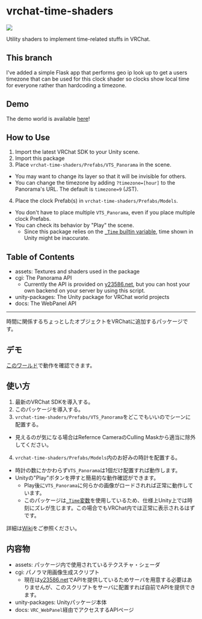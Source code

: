 # vrchat-time-shaders
![](media/image.png)

Utility shaders to implement time-related stuffs in VRChat.

## This branch

I've added a simple Flask app that performs geo ip look up to get a users timezone
that can be used for this clock shader so clocks show local time for everyone rather
than hardcoding a timezone.

## Demo
The demo world is available [here](https://www.vrchat.net/home/launch?worldId=wrld_3efd0dcc-1bae-44b2-bba3-996038aa11b0)!

## How to Use
1. Import the latest VRChat SDK to your Unity scene.
2. Import this package
3. Place `vrchat-time-shaders/Prefabs/VTS_Panorama` in the scene.
  * You may want to change its layer so that it will be invisible for others.
  * You can change the timezone by adding `?timezone=[hour]` to the Panorama's URL. The default is `timezone=9` (JST).
4. Place the clock Prefab(s) in `vrchat-time-shaders/Prefabs/Models`.
  * You don't have to place multiple `VTS_Panorama`, even if you place multiple clock Prefabs.
  * You can check its behavior by "Play" the scene.
    * Since this package relies on the [`_Time` builtin variable](https://docs.unity3d.com/Manual/SL-UnityShaderVariables.html), time shown in Unity might be inaccurate.

## Table of Contents
- assets: Textures and shaders used in the package
- cgi: The Panorama API
  - Currently the API is provided on [y23586.net](https://y23586.net), but you can host your own backend on your server by using this script.
- unity-packages: The Unity package for VRChat world projects
- docs: The WebPanel API

---

時間に関係するちょっとしたオブジェクトをVRChatに追加するパッケージです。

## デモ
[このワールド](https://www.vrchat.net/home/launch?worldId=wrld_3efd0dcc-1bae-44b2-bba3-996038aa11b0)で動作を確認できます。

## 使い方
1. 最新のVRChat SDKを導入する。
2. このパッケージを導入する。
3. `vrchat-time-shaders/Prefabs/VTS_Panorama`をどこでもいいのでシーンに配置する。
  * 見えるのが気になる場合はRefernce CameraのCulling Maskから適当に除外してください。
4. `vrchat-time-shaders/Prefabs/Models`内のお好みの時計を配置する。
  * 時計の数にかかわらず`VTS_Panorama`は1個だけ配置すれば動作します。
  * Unityの"Play"ボタンを押すと簡易的な動作確認ができます。
    * Play後に`VTS_Panorama`に何らかの画像がロードされれば正常に動作しています。
    * このパッケージは[`_Time`変数](https://docs.unity3d.com/ja/current/Manual/SL-UnityShaderVariables.html)を使用しているため、仕様上Unity上では時刻にズレが生じます。この場合でもVRChat内では正常に表示されるはずです。

詳細は[Wiki](https://github.com/y23586/vrchat-time-shaders/wiki)をご参照ください。

## 内容物
- assets: パッケージ内で使用されているテクスチャ・シェーダ
- cgi: パノラマ用画像生成スクリプト
  - 現在は[y23586.net](https://y23586.net)でAPIを提供しているためサーバを用意する必要はありませんが、このスクリプトをサーバに配置すれば自前でAPIを提供できます。
- unity-packages: Unityパッケージ本体
- docs: `VRC_WebPanel`経由でアクセスするAPIページ
